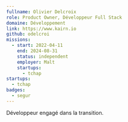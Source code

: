 ```yaml
---
fullname: Olivier Delcroix
role: Product Owner, Développeur Full Stack
domaine: Développement
link: https://www.kairn.io
github: odelcroi
missions:
  - start: 2022-04-11
    end: 2024-08-31
    status: independent
    employer: Malt
    startups:
      - tchap
startups:
  - tchap
badges:
  - segur
---
```

Développeur engagé dans la transition.